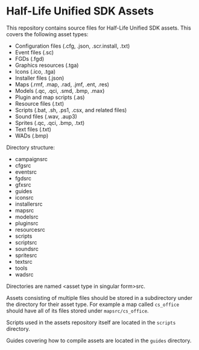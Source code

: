 # Half-Life Unified SDK Assets

This repository contains source files for Half-Life Unified SDK assets. This covers the following asset types:
* Configuration files (.cfg, .json, .scr.install, .txt)
* Event files (.sc)
* FGDs (.fgd)
* Graphics resources (.tga)
* Icons (.ico, .tga)
* Installer files (.json)
* Maps (.rmf, .map, .rad, .jmf, .ent, .res)
* Models (.qc, .qci, .smd, .bmp, .max)
* Plugin and map scripts (.as)
* Resource files (.txt)
* Scripts (.bat, .sh, .ps1, .csx, and related files)
* Sound files (.wav, .aup3)
* Sprites (.qc, .qci, .bmp, .txt)
* Text files (.txt)
* WADs (.bmp)

Directory structure:
* campaignsrc
* cfgsrc
* eventsrc
* fgdsrc
* gfxsrc
* guides
* iconsrc
* installersrc
* mapsrc
* modelsrc
* pluginsrc
* resourcesrc
* scripts
* scriptsrc
* soundsrc
* spritesrc
* textsrc
* tools
* wadsrc
	
Directories are named &lt;asset type in singular form&gt;src.

Assets consisting of multiple files should be stored in a subdirectory under the directory for their asset type.
For example a map called `cs_office` should have all of its files stored under `mapsrc/cs_office`.

Scripts used in the assets repository itself are located in the `scripts` directory.

Guides covering how to compile assets are located in the `guides` directory.
